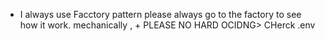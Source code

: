 - I always use Facctory pattern please always go to the factory to see how it work. mechanically , + PLEASE NO HARD OCIDNG> CHerck .env